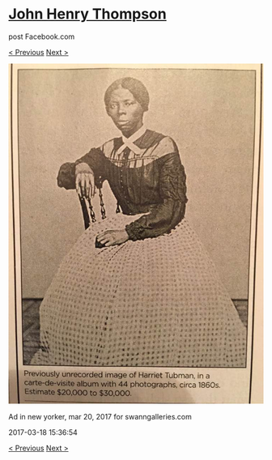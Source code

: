# [John Henry Thompson](../README.md)
post Facebook.com

[< Previous](2017-03-19-2.md) [Next >](2017-03-18-2.md)

[![](../media/2017-03-18/Timeline-Photos-Ad-in-new-yorker-mar-20-2017-for-swanngalleries.jpg)](../README.md)

Ad in new yorker, mar 20, 2017 for swanngalleries.com

2017-03-18 15:36:54

[< Previous](2017-03-19-2.md) [Next >](2017-03-18-2.md)